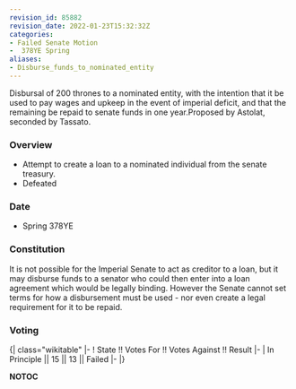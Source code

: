 ```yaml
---
revision_id: 85882
revision_date: 2022-01-23T15:32:32Z
categories:
- Failed Senate Motion
-  378YE Spring
aliases:
- Disburse_funds_to_nominated_entity
---
```


Disbursal of 200 thrones to a nominated entity, with the intention that it be used to pay wages and upkeep in the event of imperial deficit, and that the remaining be repaid to senate funds in one year.Proposed by Astolat, seconded by Tassato.

### Overview
* Attempt to create a loan to a nominated individual from the senate treasury.
* Defeated

### Date
* Spring 378YE

### Constitution
It is not possible for the Imperial Senate to act as creditor to a loan, but it may disburse funds to a senator who could then enter into a loan agreement which would be legally binding. However the Senate cannot set terms for how a disbursement must be used - nor even create a legal requirement for it to be repaid.

### Voting
{| class="wikitable"
|-
! State !! Votes For !! Votes Against !! Result
|-
| In Principle || 15 || 13 || Failed
|-
|}


__NOTOC__